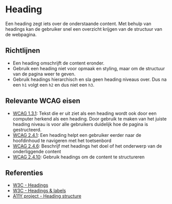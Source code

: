 # Heading

Een heading zegt iets over de onderstaande content. Met behulp van headings kan de gebruiker snel een overzicht krijgen van de structuur van de webpagina.

## Richtlijnen

- Een heading omschrijft de content eronder.
- Gebruik een heading niet voor opmaak en styling, maar om de structuur van de pagina weer te geven.
- Gebruik headings hierarchisch en sla geen heading niveaus over. Dus na een `h1` volgt een `h2` en dus niet een `h3`.

## Relevante WCAG eisen

- [WCAG 1.3.1](https://www.w3.org/WAI/WCAG21/quickref/#qr-content-structure-separation-programmatic):
Tekst die er uit ziet als een heading wordt ook door een computer herkend als een heading. Door gebruik te maken van het juiste heading niveau is voor alle gebruikers duidelijk hoe de pagina is gestructeerd.
- [WCAG 2.4.1](https://www.w3.org/WAI/WCAG21/quickref/#qr-navigation-mechanisms-skip): Een heading helpt een gebruiker eerder naar de hoofdinhoud te navigeren met het toetsenbord
- [WCAG 2.4.6](https://www.w3.org/WAI/WCAG21/quickref/#headings-and-labels): Beschrijf met headings het doel of het onderwerp van de onderliggende content
- [WCAG 2.4.10](https://www.w3.org/WAI/WCAG21/quickref/#qr-navigation-mechanisms-headings): Gebruik headings om de content te structureren

## Referenties

- [W3C - Headings](https://www.w3.org/WAI/tutorials/page-structure/headings/)
- [W3C - Headings & labels](https://www.w3.org/TR/WCAG21/#headings-and-labels)
- [A11Y project - Heading structure](https://www.a11yproject.com/posts/how-to-accessible-heading-structure/)

